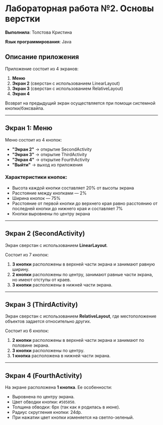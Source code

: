 # Лабораторная работа №2. Основы верстки

**Выполнила**: Толстова Кристина

**Язык программирования**: Java

## Описание приложения
Приложение состоит из 4 экранов:

1. **Меню**
2. **Экран 2** (сверстан с использованием LinearLayout)
3. **Экран 3** (сверстан с использованием RelativeLayout)
4. **Экран 4**

Возврат на предыдущий экран осуществляется при помощи системной кнопки/бэксвайпа.

---

## Экран 1: Меню

Меню состоит из 4 кнопок:

- **"Экран 2"** → открытие SecondActivity
- **"Экран 3"** → открытие ThirdActivity
- **"Экран 4"** → открытие FourthActivity
- **"Выйти"** → выход из приложения

### Характеристики кнопок:

- Высота каждой кнопки составляет 20% от высоты экрана
- Расстояние между кнопками — 2%
- Ширина кнопок — 75%
- Расстояние от первой кнопки до верхнего края равно расстоянию от последней кнопки до нижнего края и составляет 7%
- Кнопки выровнены по центру экрана

---

## Экран 2 (SecondActivity)

Экран сверстан с использованием **LinearLayout**.

Состоит из 7 кнопок:

1. **3 кнопки** расположены в верхней части экрана и занимают равную ширину.
2. **2 кнопки** расположены по центру, занимают равные части экрана, но имеют отступы от краев.
3. **3 кнопки** расположены в нижней части экрана.

---

## Экран 3 (ThirdActivity)

Экран сверстан с использованием **RelativeLayout**, где местоположение объектов задается относительно других.

Состоит из 6 кнопок:

1. **2 кнопки** расположены в верхней части экрана и занимают по половине экрана.
2. **3 кнопки** расположены по центру.
3. **1 кнопка** расположена в нижней части экрана.

---

## Экран 4 (FourthActivity)

На экране расположена **1 кнопка**. Ее особенности:

- Выровнена по центру экрана.
- Цвет обводки кнопки: `#505050`.
- Толщина обводки: 6px (так как я родилась в июне).
- Радиус скругления кнопки: 24dp.
- При нажатии цвет кнопки изменяется на светло-зеленый.
